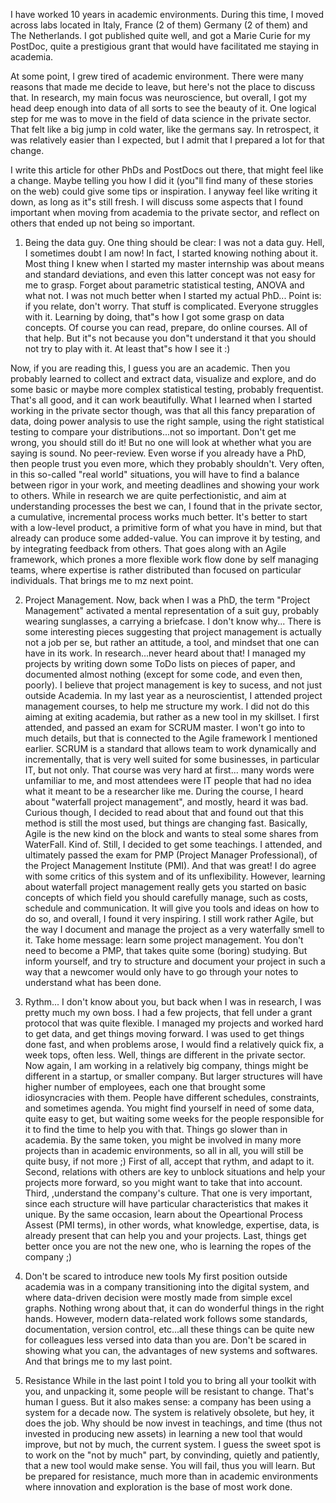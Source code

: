 I have worked 10 years in academic environments. During this time, I moved across labs located in Italy, France (2 of them) Germany (2 of them) and The Netherlands. I got published quite well, and got a Marie Curie for my PostDoc, quite a prestigious grant that would have facilitated me staying in academia. 

At some point, I grew tired of academic environment. There were many reasons that made me decide to leave, but here's not the place to discuss that. In research, my main focus was neuroscience, but overall, I got my head deep enough into data of all sorts to see the beauty of it. One logical step for me was to move in the field of data science in the private sector. That felt like a big jump in cold water, like the germans say. In retrospect, it was relatively easier than I expected, but I admit that I prepared a lot for that change.

I write this article for other PhDs and PostDocs out there, that might feel like a change. Maybe telling you how I did it (you"ll find many of these stories on the web) could give some tips or inspiration. I anyway feel like writing it down, as long as it"s still fresh.
I will discuss some aspects that I found important when moving from academia to the private sector, and reflect on others that ended up not being so important.

1. Being the data guy.
One thing should be clear: I was not a data guy. Hell, I sometimes doubt I am now! In fact, I started knowing nothing about it. Most thing I knew when I started my master internship was about means and standard deviations, and even this latter concept was not easy for me to grasp. Forget about parametric statistical testing, ANOVA and what not. I was not much better when I started my actual PhD... Point is: if you relate, don't worry. That stuff is complicated. Everyone struggles with it. Learning by doing, that"s how I got some grasp on data concepts. Of course you can read, prepare, do online courses. All of that help. But it"s not because you don"t understand it that you should not try to play with it. At least that"s how I see it :)


Now, if you are reading this, I guess you are an academic. Then you probably learned to collect and extract data, visualize and explore, and do some basic or maybe more complex statistical testing, probably frequentist. That's all good, and it can work beautifully. What I learned when I started working in the private sector though, was that all this fancy preparation of data, doing power analysis to use the right sample, using the right statistical testing to compare your distributions...not so important. Don't get me wrong, you should still do it! But no one will look at whether what you are saying is sound. No peer-review. Even worse if you already have a PhD, then people trust you even more, which they probably shouldn't. 
Very often, in this so-called "real world" situations, you will have to find a balance between rigor in your work, and meeting deadlines and showing your work to others. While in research we are quite perfectionistic, and aim at understanding processes the best we can, I found that in the private sector, a cumulative, incremental process works much better. It's better to start with a low-level product, a primitive form of what you have in mind, but that already can produce some added-value. You can improve it by testing, and by integrating feedback from others. That goes along with an Agile framework, which prones a more flexible work flow done by self managing teams, where expertise is rather distributed than focused on particular individuals. That brings me to mz next point.

2. Project Management.
Now, back when I was a PhD, the term "Project Management" activated a mental representation of a suit guy, probably wearing sunglasses, a carrying a briefcase. I don't know why... There is some interesting pieces suggesting that project management is actually not a job per se, but rather an attitude, a tool, and mindset that one can have in its work. In research...never heard about that! I managed my projects by writing down some ToDo lists on pieces of paper, and documented almost nothing (except for some code, and even then, poorly). 
I believe that project management is key to sucess, and not just outside Academia. In my last year as a neuroscientist, I attended project management courses, to help me structure my work. I did not do this aiming at exiting academia, but rather as a new tool in my skillset. I first attended, and passed an exam for SCRUM master. I won't go into to much details, but that is connected to the Agile framework I mentioned earlier. SCRUM is a standard that allows team to work dynamically and incrementally, that is very well suited for some businesses, in particular IT, but not only. That course was very hard at first... many words were unfamiliar to me, and most attendees were IT people that had no idea what it meant to be a researcher like me. 
During the course, I heard about "waterfall project management", and mostly, heard it was bad. Curious though, I decided to read about that and found out that this method is still the most used, but things are changing fast. Basically, Agile is the new kind on the block and wants to steal some shares from WaterFall. Kind of. Still, I decided to get some teachings. I attended, and ultimately passed the exam for PMP (Project Manager Professional), of the Project Management Institute (PMI). And that was great! I do agree with some critics of this system and of its unflexibility. However, learning about waterfall project management really gets you started on basic concepts of which field you should carefully manage, such as costs, schedule and communication. It will give you tools and ideas on how to do so, and overall, I found it very inspiring. I still work rather Agile, but the way I document and manage the project as a very waterfally smell to it. 
Take home message: learn some project management. You don't need to become a PMP, that takes quite some (boring) studying. But inform yourself, and try to structure and document your project in such a way that a newcomer would only have to go through your notes to understand what has been done.

3. Rythm...
I don't know about you, but back when I was in research, I was pretty much my own boss. I had a few projects, that fell under a grant protocol that was quite flexible. I managed my projects and worked hard to get data, and get things moving forward. I was used to get things done fast, and when problems arose, I would find a relatively quick fix, a week tops, often less.
Well, things are different in the private sector. Now again, I am working in a relatively big company, things might be different in a startup, or smaller company. But larger structures will have higher number of employees, each one that brought some idiosyncracies with them. People have different schedules, constraints, and sometimes agenda. You might find yourself in need of some data, quite easy to get, but waiting some weeks for the people responsible for it to find the time to help you with that. Things go slower than in academia. 
By the same token, you might be involved in many more projects than in academic environments, so all in all, you will still be quite busy, if not more ;) 
First of all, accept that rythm, and adapt to it. Second, relations with others are key to unblock situations and help your projects more forward, so you might want to take that into account. Third, ,understand the company's culture. That one is very important, since each structure will have particular characteristics that makes it unique. By the same occasion, learn about the Opeartional Process Assest (PMI terms), in other words, what knowledge, expertise, data, is already present that can help you and your projects. Last, things get better once you are not the new one, who is learning the ropes of the company ;) 

4. Don't be scared to introduce new tools
My first position outside academia was in a company transitioning into the digital system, and where data-driven decision were mostly made from simple excel graphs. Nothing wrong about that, it can do wonderful things in the right hands. However, modern data-related work follows some standards, documentation, version control, etc...all these things can be quite new for colleagues less versed into data than you are. Don't be scared in showing what you can, the advantages of new systems and softwares. And that brings me to my last point.

5. Resistance
While in the last point I told you to bring all your toolkit with you, and unpacking it, some people will be resistant to change. That's human I guess. But it also makes sense: a company has been using a system for a decade now. The system is relatively obsolete, but hey, it does the job. Why should be now invest in teachings, and time (thus not invested in producing new assets) in learning a new tool that would improve, but not by much, the current system. I guess the sweet spot is to work on the "not by much" part, by convinding, quietly and patiently, that a new tool would make sense. You will fail, thus you will learn. But be prepared for resistance, much more than in academic environments where innovation and exploration is the base of most work done. 



